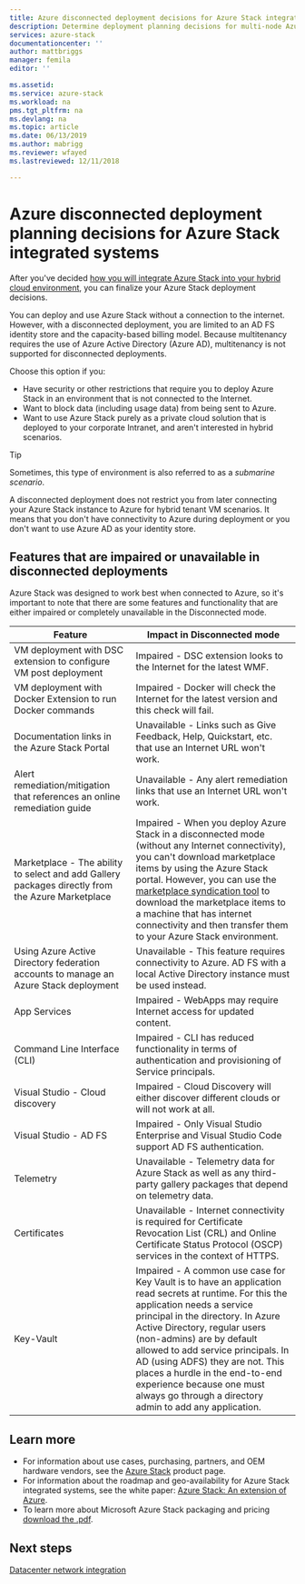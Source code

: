 ```yaml
---
title: Azure disconnected deployment decisions for Azure Stack integrated systems | Microsoft Docs
description: Determine deployment planning decisions for multi-node Azure Stack Azure-connected deployments.
services: azure-stack
documentationcenter: ''
author: mattbriggs
manager: femila
editor: ''

ms.assetid: 
ms.service: azure-stack
ms.workload: na
pms.tgt_pltfrm: na
ms.devlang: na
ms.topic: article
ms.date: 06/13/2019
ms.author: mabrigg
ms.reviewer: wfayed
ms.lastreviewed: 12/11/2018

---
```

# Azure disconnected deployment planning decisions for Azure Stack integrated systems
After you've decided [how you will integrate Azure Stack into your hybrid cloud environment](azure-stack-connection-models.md), you can finalize your Azure Stack deployment decisions.

You can deploy and use Azure Stack without a connection to the internet. However, with a disconnected deployment, you are limited to an AD FS identity store and the capacity-based billing model. Because multitenancy requires the use of Azure Active Directory (Azure AD), multitenancy is not supported for disconnected deployments. 

Choose this option if you:
- Have security or other restrictions that require you to deploy Azure Stack in an environment that is not connected to the Internet.
- Want to block data (including usage data) from being sent to Azure.
- Want to use Azure Stack purely as a private cloud solution that is deployed to your corporate Intranet, and aren't interested in hybrid scenarios.

> [!TIP]
> Sometimes, this type of environment is also referred to as a *submarine scenario*.

A disconnected deployment does not restrict you from later connecting your Azure Stack instance to Azure for hybrid tenant VM scenarios. It means that you don't have connectivity to Azure during deployment or you don't want to use Azure AD as your identity store.

## Features that are impaired or unavailable in disconnected deployments 
Azure Stack was designed to work best when connected to Azure, so it's important to note that there are some features and functionality that are either impaired or completely unavailable in the Disconnected mode. 

|Feature|Impact in Disconnected mode|
|-----|-----|
|VM deployment with DSC extension to configure VM post deployment|Impaired - DSC extension looks to the Internet for the latest WMF.|
|VM deployment with Docker Extension to run Docker commands|Impaired - Docker will check the Internet for the latest version and this check will fail.|
|Documentation links in the Azure Stack Portal|Unavailable - Links such as Give Feedback, Help, Quickstart, etc. that use an Internet URL won't work.|
|Alert remediation/mitigation that references an online remediation guide|Unavailable - Any alert remediation links that use an Internet URL won't work.|
|Marketplace - The ability to select and add Gallery packages directly from the Azure Marketplace|Impaired - When you deploy Azure Stack in a disconnected mode (without any Internet connectivity), you can't download marketplace items by using the Azure Stack portal. However, you can use the [marketplace syndication tool](azure-stack-download-azure-marketplace-item.md) to download the marketplace items to a machine that has internet connectivity and then transfer them to your Azure Stack environment.|
|Using Azure Active Directory federation accounts to manage an Azure Stack deployment|Unavailable - This feature requires connectivity to Azure. AD FS with a local Active Directory instance must be used instead.|
|App Services|Impaired - WebApps may require Internet access for updated content.|
|Command Line Interface (CLI)|Impaired - CLI has reduced functionality in terms of authentication and provisioning of Service principals.|
|Visual Studio - Cloud discovery|Impaired - Cloud Discovery will either discover different clouds or will not work at all.|
|Visual Studio - AD FS|Impaired - Only Visual Studio Enterprise and Visual Studio Code support AD FS authentication.
Telemetry|Unavailable - Telemetry data for Azure Stack as well as any third-party gallery packages that depend on telemetry data.|
|Certificates|Unavailable - Internet connectivity is required for Certificate Revocation List (CRL) and Online Certificate Status Protocol (OSCP) services in the context of HTTPS.|
|Key-Vault|Impaired - A common use case for Key Vault is to have an application read secrets at runtime. For this the application needs a service principal in the directory. In Azure Active Directory, regular users (non-admins) are by default allowed to add service principals. In AD (using ADFS) they are not. This places a hurdle in the end-to-end experience because one must always go through a directory admin to add any application.| 

## Learn more
- For information about use cases, purchasing, partners, and OEM hardware vendors, see the [Azure Stack](https://azure.microsoft.com/overview/azure-stack/) product page.
- For information about the roadmap and geo-availability for Azure Stack integrated systems, see the white paper: [Azure Stack: An extension of Azure](https://azure.microsoft.com/resources/azure-stack-an-extension-of-azure/). 
- To learn more about Microsoft Azure Stack packaging and pricing [download the .pdf](https://azure.microsoft.com/mediahandler/files/resourcefiles/5bc3f30c-cd57-4513-989e-056325eb95e1/Azure-Stack-packaging-and-pricing-datasheet.pdf). 

## Next steps
[Datacenter network integration](azure-stack-network.md)
